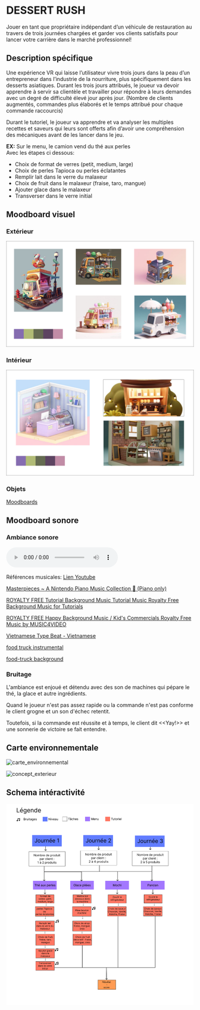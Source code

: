 # DESSERT RUSH 
Jouer en tant que propriétaire indépendant d’un véhicule de restauration au travers de trois journées chargées et garder vos clients satisfaits pour lancer votre carrière dans le marché professionnel! 

## Description spécifique
Une expérience VR qui laisse l’utilisateur vivre trois jours dans la peau d’un entrepreneur dans l’industrie de la nourriture, plus spécifiquement dans les desserts asiatiques. Durant les trois jours attribués, le joueur va devoir apprendre à servir sa clientèle et travailler pour répondre à leurs demandes avec un degré de difficulté élevé jour après jour. (Nombre de clients augmentés, commandes plus élaborés et le temps attribué pour chaque commande raccourcis) 

Durant le tutoriel, le joueur va apprendre et va analyser les multiples recettes et saveurs qui leurs sont offerts afin d’avoir une compréhension des mécaniques avant de les lancer dans le jeu. 

<b>EX:</b> Sur le menu, le camion vend du thé aux perles </br>
Avec les étapes ci dessous: 
- Choix de format de verres (petit, medium, large)
- Choix de perles Tapioca ou perles éclatantes
- Remplir lait dans le verre du malaxeur
- Choix de fruit dans le malaxeur (fraise, taro, mangue) 
- Ajouter glace dans le malaxeur
- Transverser dans le verre initial

## Moodboard visuel
### Extérieur
![moodboard](https://github.com/Khatymiss707/desert_rush/blob/main/r%C3%A9f%C3%A9rences_moodboard/ambiance/moodboard_ambiance_exterieur.jpg)

### Intérieur
![moodboard](https://github.com/Khatymiss707/desert_rush/blob/main/r%C3%A9f%C3%A9rences_moodboard/ambiance/moodboard_ambiance_interieur.jpg)

### Objets
[Moodboards](https://cmontmorency365-my.sharepoint.com/:p:/r/personal/2163597_cmontmorency_qc_ca/Documents/Big_Lunch_rush.pptx?d=w5ae2407026b24662a03838c881780071&csf=1&web=1&e=B9S77V)
## Moodboard sonore

### Ambiance sonore
![moodboard](https://github.com/Khatymiss707/desert_rush/blob/main/r%C3%A9f%C3%A9rences_moodboard/exportation/moodboard_sonore_big_luch_rush.mp3) </br>


Références musicales: [Lien Youtube](https://youtu.be/XwHrjEjvNAI?si=N8hdkJ2MVXJK7ijq)

[Masterpieces ~ A Nintendo Piano Music Collection 🎹 (Piano only)](https://www.youtube.com/watch?v=xNoYp5Ryp6E)

[ROYALTY FREE Tutorial Background Music Tutorial Music Royalty Free Background Music for Tutorials](https://www.youtube.com/watch?v=B6nLuyVOk4k&list=PLbky1Uo8tP8CSLdGbdwFezMjDuukfUh7A&index=9)

[ROYALTY FREE Happy Background Music / Kid's Commercials Royalty Free Music by MUSIC4VIDEO](https://www.youtube.com/watch?v=RqnR5iZipdE&list=PLbky1Uo8tP8CSLdGbdwFezMjDuukfUh7A&index=19)

[Vietnamese Type Beat - Vietnamese](https://www.youtube.com/watch?v=BqGY0WJtJ9k)

[food truck instrumental](https://www.youtube.com/watch?v=0GFzXh-V8tc)

[food-truck background](https://www.youtube.com/watch?v=hzBoIrtL7eU)

### Bruitage
L'ambiance est enjoué et détendu avec des son de machines qui pépare le thé, la glace et autre ingrédients.

Quand le joueur n'est pas assez rapide ou la commande n'est pas conforme le client grogne et un son d'échec retentit.

Toutefois, si la commande est réussite et à temps, le client dit <<Yay!>> et une sonnerie de victoire se fait entendre.

## Carte environnementale 
![carte_environnemental](https://github.com/user-attachments/assets/b88c44ec-6ccc-4ac1-8e59-77b0069fa85b)

![concept_exterieur](https://github.com/user-attachments/assets/0a109958-0e16-404a-a4cb-03b9247d3771)


## Schema intéractivité
![schema_narratif](https://github.com/Khatymiss707/desert_rush/blob/main/schema/narratif.jpg)
